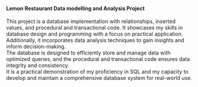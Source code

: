#### Lemon Restaurant Data modelling and Analysis Project
This project is a database implementation with relationships, inserted values, and procedural and transactional code. It showcases my skills in database design and programming with a focus on practical application.                                                       
Additionally, it incorporates data analysis techniques to gain insights and inform decision-making.                                         
The database is designed to efficiently store and manage data with optimized queries, and the procedural and transactional code ensures data integrity and consistency.                                                                                                    
It is a practical demonstration of my proficiency in SQL and my capacity to develop and maintain a comprehensive database system for real-world use.                                                                                                                  
